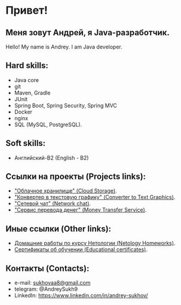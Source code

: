 # Привет! 

## Меня зовут Андрей, я Java-разработчик. 
Hello! My name is Andrey. I am Java developer.

## Hard skills:
- Java core
- git
- Maven, Gradle
- JUnit
- Spring Boot, Spring Security, Spring MVC
- Docker
- nginx
- SQL (MySQL, PostgreSQL).

## Soft skills:
- Английский-B2 (English - B2)

## Ссылки на проекты (Projects links):
- ["Облачное хранилище" (Cloud Storage)](https://github.com/AASukhov/Cloud_storage).
- ["Конвертер в текстовую графику" (Converter to Text Graphics)](https://github.com/AASukhov/Graphics_converter).
- ["Сетевой чат" (Network chat)](https://github.com/AASukhov/Network_chat).
- ["Сервис перевода денег" (Money Transfer Service)](https://github.com/AASukhov/MoneyService).

## Иные ссылки (Other links):
- [Домашние работы по курсу Нетологии (Netology Homeworks)](https://github.com/AASukhov/Homeworks).
- [Сертификаты об обучении (Educational certificates)](https://github.com/AASukhov/Certificates).

## Контакты (Contacts):
- e-mail: sukhovaa8@gmail.com
- telegram: @AndreySukh9
- LinkedIn: https://www.linkedin.com/in/andrey-sukhov/




